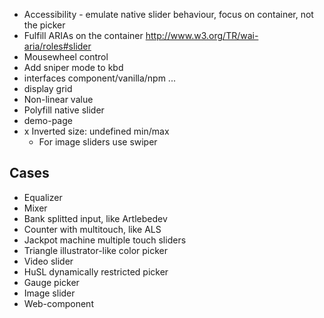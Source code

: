 * Accessibility - emulate native slider behaviour, focus on container, not the picker
* Fulfill ARIAs on the container http://www.w3.org/TR/wai-aria/roles#slider
* Mousewheel control
* Add sniper mode to kbd
* interfaces component/vanilla/npm ...
* display grid
* Non-linear value
* Polyfill native slider
* demo-page
* x Inverted size: undefined min/max
	* For image sliders use swiper

## Cases

* Equalizer
* Mixer
* Bank splitted input, like Artlebedev
* Counter with multitouch, like ALS
* Jackpot machine multiple touch sliders
* Triangle illustrator-like color picker
* Video slider
* HuSL dynamically restricted picker
* Gauge picker
* Image slider
* Web-component